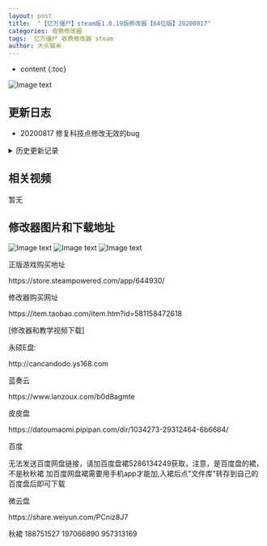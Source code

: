 ```yaml
---
layout: post
title:  "【亿万僵尸】steam版1.0.19版修改器【64位版】20200817"
categories: 收费修改器
tags:  亿万僵尸 收费修改器 steam 
author: 大头猫米
---
```


* content
{:toc}

![Image text](https://datoumaomi.github.io/pic/YYY/ywjs/logo.jpg)

##  更新日志

 - 20200817  修复科技点修改无效的bug




<details>
<summary>历史更新记录</summary>
 <p></p>
 - 20200804  更新修改器支持1.0.19版本(仅限64位版系统)
<p></p>
</details>

## 相关视频
暂无

## 修改器图片和下载地址

![Image text](https://datoumaomi.github.io/pic/YYY/ywjs/1.jpg)
![Image text](https://datoumaomi.github.io/pic/YYY/ywjs/2.jpg)
![Image text](https://datoumaomi.github.io/pic/YYY/ywjs/3.jpg)


<p>正版游戏购买地址</p>
<p>https://store.steampowered.com/app/644930/</p>
<p></p>
<p>修改器购买网址</p>
<p>https://item.taobao.com/item.htm?id=581158472618</p>
<p></p>
<p>[修改器和教学视频下载]</p>
<p>永硕E盘:</p>
<p>http://cancandodo.ys168.com</p>
<p></p>
<p>蓝奏云</p>
<p>https://www.lanzoux.com/b0d8agmte</p>
<p></p>
<p>皮皮盘</p>
<p>https://datoumaomi.pipipan.com/dir/1034273-29312464-6b6664/</p>
<p></p>
<p>百度</p>
<p>无法发送百度网盘链接，请加百度盘裙5286134249获取，注意，是百度盘的裙，不是秋秋裙
加百度网盘裙需要用手机app才能加,入裙后点"文件库"转存到自己的百度盘后即可下载</p>
<p></p>
<p>微云盘</p>
<p></p>
<p>https://share.weiyun.com/PCniz8J7</p>

<p>秋裙 188751527 197066890 957313169</p>
